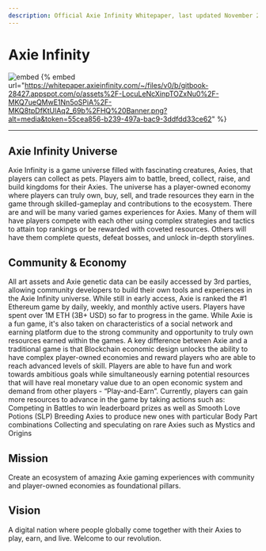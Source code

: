 ```yaml
---
description: Official Axie Infinity Whitepaper, last updated November 2021
---
```

# Axie Infinity

![embed](https://whitepaper.axieinfinity.com/~/files/v0/b/gitbook-28427.appspot.com/o/assets%2F-LocuLeNcXinpTOZxNu0%2F-MKQ7ueQMwE1Nn5oSPiA%2F-MKQ8tpDfKtUlAq2_69b%2FHQ%20Banner.png?alt=media&token=55cea856-b239-497a-bac9-3ddfdd33ce62)
{% embed url="https://whitepaper.axieinfinity.com/~/files/v0/b/gitbook-28427.appspot.com/o/assets%2F-LocuLeNcXinpTOZxNu0%2F-MKQ7ueQMwE1Nn5oSPiA%2F-MKQ8tpDfKtUlAq2_69b%2FHQ%20Banner.png?alt=media&token=55cea856-b239-497a-bac9-3ddfdd33ce62" %}

----

## Axie Infinity Universe
Axie Infinity is a game universe filled with fascinating creatures, Axies, that players can collect as pets. Players aim to battle, breed, collect, raise, and build kingdoms for their Axies. The universe has a player-owned economy where players can truly own, buy, sell, and trade resources they earn in the game through skilled-gameplay and contributions to the ecosystem.
There are and will be many varied games experiences for Axies. Many of them will have players compete with each other using complex strategies and tactics to attain top rankings or be rewarded with coveted resources. Others will have them complete quests, defeat bosses, and unlock in-depth storylines.

## Community & Economy
All art assets and Axie genetic data can be easily accessed by 3rd parties, allowing community developers to build their own tools and experiences in the Axie Infinity universe. While still in early access, Axie is ranked the #1 Ethereum game by daily, weekly, and monthly active users. Players have spent over 1M ETH (3B+ USD) so far to progress in the game.
While Axie is a fun game, it's also taken on characteristics of a social network and earning platform due to the strong community and opportunity to truly own resources earned within the games.
A key difference between Axie and a traditional game is that Blockchain economic design unlocks the ability to have complex player-owned economies and reward players who are able to reach advanced levels of skill. Players are able to have fun and work towards ambitious goals while simultaneously earning potential resources that will have real monetary value due to an open economic system and demand from other players - “Play-and-Earn”.
Currently, players can gain more resources to advance in the game by taking actions such as: 
Competing in Battles to win leaderboard prizes as well as Smooth Love Potions (SLP) 
Breeding Axies to produce new ones with particular Body Part combinations 
Collecting and speculating on rare Axies such as Mystics and Origins
## Mission
Create an ecosystem of amazing Axie gaming experiences with community and player-owned economies as foundational pillars.
## Vision
A digital nation where people globally come together with their Axies to play, earn, and live.
Welcome to our revolution.